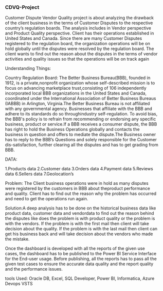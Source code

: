 ### CDVQ-Project

Customer Dispute Vendor Quality project is about analyzing the drawback of the client business in the terms of Customer Disputes to the respective country’s regulation boards. The analysis includes in Vendor perspective and Product Quality perspective. Client has their operations established in United States and Canada. Since there are many Customer Disputes registered to the regulation board, the organization operations will be on hold globally until the disputes were resolved by the regulation board. The client wants to find out the reason about the disputes in the terms of vendor activities and quality issues so that the operations will be on track again

Understanding Things:

Country Regulation Board: The Better Business Bureau(BBB), founded in 1912, is a private,nonprofit organization whose self-described mission is to focus on advancing marketplace trust,consisting of 106 independently incorporated local BBB organizations in the United States and Canada, coordinated under the International Association of Better Business Bureaus (IABBB) in Arlington, Virginia.The Better Business Bureau is not affiliated with any governmental agency. Businesses that affiliate with the BBB and adhere to its standards do so throughindustry self-regulation. To avoid bias, the BBB's policy is to refrain from recommending or endorsing any specific business, product or service.If a BBB receives a consumer dispute, the BBB has right to hold the Business Operations globally and contacts the business in question and offers to mediate the dispute.The Business owner has to reply to the BBB’s Questions and solely responsible for the Customer dis-satisfaction, further clearing all the disputes and has to get grading from BBB. 

DATA:

1.Products data 
2.Customer data 
3.Orders data 
4.Payment data 
5.Reviews data 
6.Sellers data 
7.Geolocation’s


Problem: The Client business operations were in hold as many disputes were registered by the customers in BBB about theproduct performance and quality. Client has to find out the reason why the problem has occurred and need to get the operations run again.

Solution:A deep analysis has to be done on the historical business data like product data, customer data and vendordata to find out the reason behind the disputes like does the problem is with product quality or the problem is with the vendors. If the problem is with the first mail then client will take decision about the quality. If the problem is with the last mail then client can get his business back and will take decision about the vendors who made the mistake.

Once the dashboard is developed with all the reports of the given use cases, the dashboard has to be published to the Power BI Service Interface for the End-user usage. Before publishing, all the reports has to pass all the given test cases to ensure the accurate data quality and the report quality and the performance issues.

tools Used: Oracle DB, Excel, SQL Developer, Power BI, Informatica, Azure Devops VSTS
